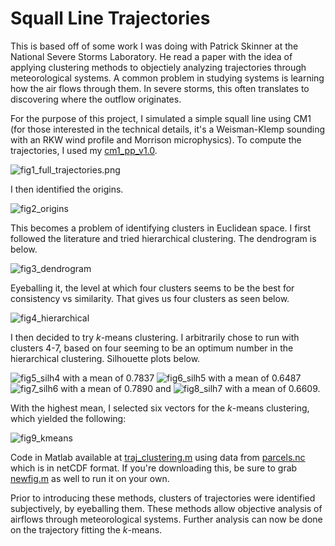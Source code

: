 # Squall Line Trajectories

This is based off of some work I was doing with Patrick Skinner at the
National Severe Storms Laboratory.  He read a paper with the idea of
applying clustering methods to objectiely analyzing trajectories through
meteorological systems.  A common problem in studying systems is learning
how the air flows through them.  In severe storms, this often translates
to discovering where the outflow originates.

For the purpose of this project, I simulated a simple squall line
using CM1 (for those interested in the technical details, it's a
Weisman-Klemp sounding with an RKW wind profile and Morrison microphysics).
To compute the trajectories, I used my [cm1_pp_v1.0](http://www.github.com/RyanHastings/cm1_pp).

![fig1_full_trajectories.png](images/fig1_full_trajectories.png)

I then identified the origins.

![fig2_origins](images/fig2_origins.png)

This becomes a problem of identifying clusters in Euclidean space.  I
first followed the literature and tried hierarchical clustering.  The
dendrogram is below.

![fig3_dendrogram](images/fig3_dendrogram.png)

Eyeballing it, the level at which four clusters seems to be the
best for consistency vs similarity.  That gives us four clusters as
seen below.

![fig4_hierarchical](images/fig4_hierarchical.png)

I then decided to try *k*-means clustering.  I arbitrarily chose
to run with clusters 4-7, based on four seeming to be an optimum
number in the hierarchical clustering.  Silhouette plots below.

![fig5_silh4](images/fig5_silh4.png)
with a mean of 0.7837
![fig6_silh5](images/fig6_silh5.png)
with a mean of 0.6487
![fig7_silh6](images/fig7_silh6.png)
with a mean of 0.7890 and
![fig8_silh7](images/fig8_silh7.png)
with a mean of 0.6609.

With the highest mean, I selected six vectors for the *k*-means
clustering, which yielded the following:

![fig9_kmeans](images/fig9_kmeans.png)

Code in Matlab available at [traj_clustering.m](traj_clustering.m) using
data from [parcels.nc](parcels.nc) which is in netCDF format.  If you're
downloading this, be sure to grab [newfig.m](newfig.m) as well to run it
on your own.

Prior to introducing these methods, clusters of trajectories were identified
subjectively, by eyeballing them.  These methods allow objective analysis
of airflows through meteorological systems.  Further analysis can now be
done on the trajectory fitting the *k*-means.
